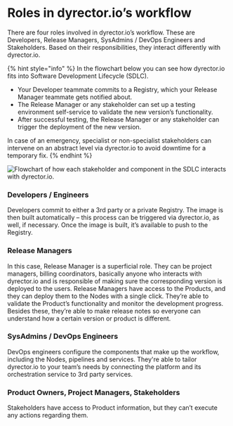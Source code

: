 # Roles in dyrector.io’s workflow

There are four roles involved in dyrector.io’s workflow. These are Developers, Release Managers, SysAdmins / DevOps Engineers and Stakeholders. Based on their responsibilities, they interact differently with dyrector.io.

{% hint style="info" %}
In the flowchart below you can see how dyrector.io fits into Software Development Lifecycle (SDLC).

* Your Developer teammate commits to a Registry, which your Release Manager teammate gets notified about.
* The Release Manager or any stakeholder can set up a testing environment self-service to validate the new version’s functionality.
* After successful testing, the Release Manager or any stakeholder can trigger the deployment of the new version.

In case of an emergency, specialist or non-specialist stakeholders can intervene on an abstract level via dyrector.io to avoid downtime for a temporary fix.
{% endhint %}

![Flowchart of how each stakeholder and component in the SDLC interacts with dyrector.io.](<../../docs/.gitbook/assets/dyrector.io @ decks.png>)

### Developers / Engineers

Developers commit to either a 3rd party or a private Registry. The image is then built automatically – this process can be triggered via dyrector.io, as well, if necessary. Once the image is built, it’s available to push to the Registry.

### Release Managers

In this case, Release Manager is a superficial role. They can be project managers, billing coordinators, basically anyone who interacts with dyrector.io and is responsible of making sure the corresponding version is deployed to the users. Release Managers have access to the Products, and they can deploy them to the Nodes with a single click. They’re able to validate the Product’s functionality and monitor the development progress. Besides these, they’re able to make release notes so everyone can understand how a certain version or product is different.

### SysAdmins / DevOps Engineers

DevOps engineers configure the components that make up the workflow, including the Nodes, pipelines and services. They're able to tailor dyrector.io to your team’s needs by connecting the platform and its orchestration service to 3rd party services.

### Product Owners, Project Managers, Stakeholders

Stakeholders have access to Product information, but they can’t execute any actions regarding them.
